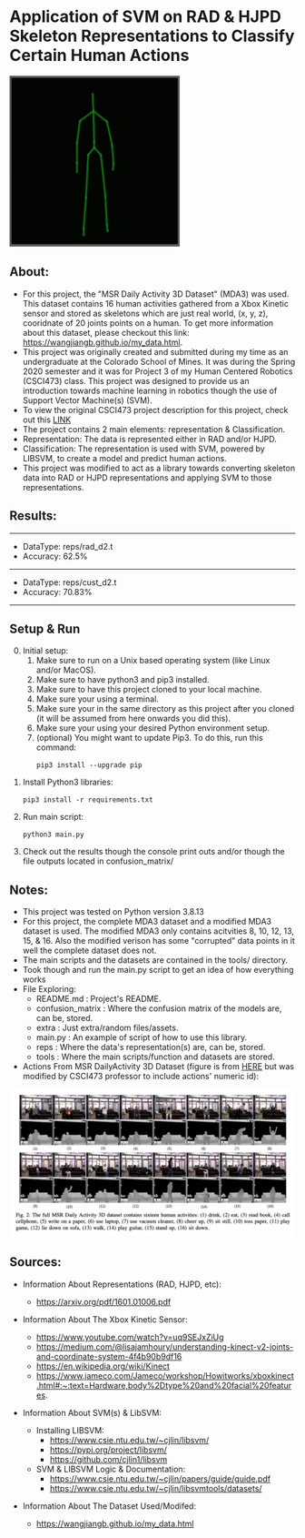 # Application of SVM on RAD & HJPD Skeleton Representations to Classify Certain Human Actions

<img width="300" alt="skr" src="./assets/kinect_skeleton.png">

## About:
- For this project, the "MSR Daily Activity 3D Dataset" (MDA3) was used. This dataset contains 16 human activities gathered from a Xbox Kinetic sensor and stored as skeletons which are just real world, (x, y, z), cooridnate of 20 joints points on a human. To get more information about this dataset, please checkout this link: https://wangjiangb.github.io/my_data.html.
- This project was originally created and submitted during my time as an undergraduate at the Colorado School of Mines. It was during the Spring 2020 semester and it was for Project 3 of my Human Centered Robotics (CSCI473) class. This project was designed to provide us an introduction towards machine learning in robotics though the use of Support Vector Machine(s) (SVM).
- To view the original CSCI473 project description for this project, check out this [LINK](https://inside.mines.edu/~hzhang/Courses/CSCI473-573/Projects/Project-3-Spring2022-D3.pdf)
- The project contains 2 main elements: representation & Classification.
- Representation: The data is represented either in RAD and/or HJPD.
- Classification: The representation is used with SVM, powered by LIBSVM, to create a model and predict human actions.
- This project was modified to act as a library towards converting skeleton data into RAD or HJPD representations and applying SVM to those representations. 

## Results:
-----------------------------------------------------------
- DataType: reps/rad_d2.t
- Accuracy: 62.5%
-----------------------------------------------------------
- DataType: reps/cust_d2.t
- Accuracy: 70.83%
-----------------------------------------------------------

## Setup & Run
0. Initial setup:
    1. Make sure to run on a Unix based operating system (like Linux and/or MacOS).
    2. Make sure to have python3 and pip3 installed.
    3. Make sure to have this project cloned to your local machine.
    4. Make sure your using a terminal.
    5. Make sure your in the same directory as this project after you cloned (it will be assumed from here onwards you did this).
    6. Make sure your using your desired Python environment setup. 
    7. (optional) You might want to update Pip3. To do this, run this command:
        ```
        pip3 install --upgrade pip
        ```
1. Install Python3 libraries:
    ```
    pip3 install -r requirements.txt
    ```
2. Run main script:
    ```
    python3 main.py
    ```
3. Check out the results though the console print outs and/or though the file outputs located in confusion_matrix/

## Notes:
- This project was tested on Python version 3.8.13
- For this project, the complete MDA3 dataset and a modified MDA3 dataset is used. The modified MDA3 only contains acitvities 8, 10, 12, 13, 15, & 16. Also the modified verison has some "corrupted" data points in it well the complete dataset does not.
- The main scripts and the datasets are contained in the tools/ directory.
- Took though and run the main.py script to get an idea of how everything works
- File Exploring:
    - README.md : Project's README.
    - confusion_matrix : Where the confusion matrix of the models are, can be, stored.
    - extra : Just extra/random files/assets.
    - main.py : An example of script of how to use this library.
    - reps : Where the data's representation(s) are, can be, stored.
    - tools : Where the main scripts/function and datasets are stored.
- Actions From MSR DailyActivity 3D Dataset (figure is from [HERE](https://wangjiangb.github.io/my_data.html) but was modified by CSCI473 professor to include actions' numeric id):
<img width="701" alt="3" src="./assets/MSRDA_dataset.png">

## Sources:
- Information About Representations (RAD, HJPD, etc):
    - https://arxiv.org/pdf/1601.01006.pdf

- Information About The Xbox Kinetic Sensor:
    - https://www.youtube.com/watch?v=uq9SEJxZiUg
    - https://medium.com/@lisajamhoury/understanding-kinect-v2-joints-and-coordinate-system-4f4b90b9df16
    - https://en.wikipedia.org/wiki/Kinect
    - https://www.jameco.com/Jameco/workshop/Howitworks/xboxkinect.html#:~:text=Hardware,body%2Dtype%20and%20facial%20features.

- Information About SVM(s) & LibSVM:
    - Installing LIBSVM:
        - https://www.csie.ntu.edu.tw/~cjlin/libsvm/
        - https://pypi.org/project/libsvm/
        - https://github.com/cjlin1/libsvm
    - SVM & LIBSVM Logic & Documentation:
        - https://www.csie.ntu.edu.tw/~cjlin/papers/guide/guide.pdf
        - https://www.csie.ntu.edu.tw/~cjlin/libsvmtools/datasets/

- Information About The Dataset Used/Modifed:
    - https://wangjiangb.github.io/my_data.html
